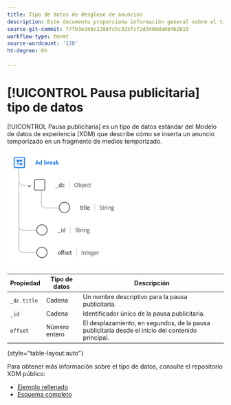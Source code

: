 ```yaml
---
title: Tipo de datos de desglose de anuncios
description: Este documento proporciona información general sobre el tipo de datos del Modelo de datos de experiencia de pausa publicitaria (XDM).
source-git-commit: 77fb3e348c2298fc5c325fcf2d3408da084b2b19
workflow-type: tm+mt
source-wordcount: '128'
ht-degree: 6%

---
```


# [!UICONTROL Pausa publicitaria] tipo de datos

[!UICONTROL Pausa publicitaria] es un tipo de datos estándar del Modelo de datos de experiencia (XDM) que describe cómo se inserta un anuncio temporizado en un fragmento de medios temporizado.

![Estructura del tipo de datos](../images/data-types/ad-break.png)

| Propiedad | Tipo de datos | Descripción |
| --- | --- | --- |
| `_dc.title` | Cadena | Un nombre descriptivo para la pausa publicitaria. |
| `_id` | Cadena | Identificador único de la pausa publicitaria. |
| `offset` | Número entero | El desplazamiento, en segundos, de la pausa publicitaria desde el inicio del contenido principal. |

{style=&quot;table-layout:auto&quot;}

Para obtener más información sobre el tipo de datos, consulte el repositorio XDM público:

* [Ejemplo rellenado](https://github.com/adobe/xdm/blob/master/components/datatypes/marketing/advertising-break.example.1.json)
* [Esquema completo](https://github.com/adobe/xdm/blob/master/components/datatypes/marketing/advertising-break.schema.json)
